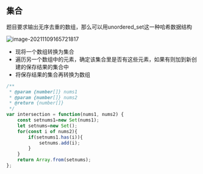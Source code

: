 ## 集合

题目要求输出无序去重的数组，那么可以用unordered_set这一种哈希数据结构

![image-20211109165721817](image-20211109165721817.png)

* 现将一个数组转换为集合
* 遍历另一个数组中的元素，确定该集合里是否有这些元素，如果有则加到新创建的保存结果的集合中
* 将保存结果的集合再转换为数组

```javascript
/**
 * @param {number[]} nums1
 * @param {number[]} nums2
 * @return {number[]}
 */
var intersection = function(nums1, nums2) {
    const setnums1=new Set(nums1);
    let setnums=new Set();
    for(const i of nums2){
        if(setnums1.has(i)){
            setnums.add(i);
        }
    }
    return Array.from(setnums);
};
```